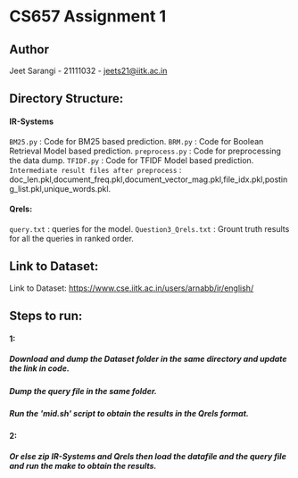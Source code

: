#                                  CS657 Assignment 1
## Author
Jeet Sarangi - 21111032 - jeets21@iitk.ac.in <br>


## Directory Structure:
#### IR-Systems
`BM25.py` : Code for BM25 based prediction.
`BRM.py` : Code for Boolean Retrieval Model based prediction.
`preprocess.py` : Code for preprocessing the data dump.
`TFIDF.py` : Code for TFIDF Model based prediction. 
`Intermediate result files after preprocess` : doc_len.pkl,document_freq.pkl,document_vector_mag.pkl,file_idx.pkl,posting_list.pkl,unique_words.pkl.
#### Qrels:
`query.txt` : queries for the model.
`Question3_Qrels.txt` : Grount truth results for all the queries in ranked order.
## Link to Dataset:
Link to Dataset: https://www.cse.iitk.ac.in/users/arnabb/ir/english/

## Steps to run:
#### 1:
##### Download and dump the Dataset folder in the same directory and update the link in code.<br>
##### Dump the query file in the same folder.<br>
##### Run the 'mid.sh' script to obtain the results in the Qrels format.
#### 2:
##### Or else zip IR-Systems and Qrels then load the datafile and the query file and run the make to obtain the results.

